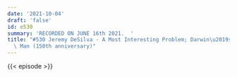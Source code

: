 ```yaml
---
date: '2021-10-04'
draft: 'false'
id: e530
summary: 'RECORDED ON JUNE 16th 2021.  '
title: "#530 Jeremy DeSilva - A Most Interesting Problem; Darwin\u2019s Descent of\
  \ Man (150th anniversary)"
---
```

{{< episode >}}
